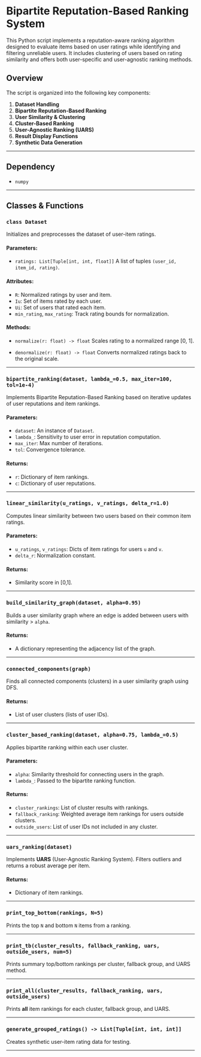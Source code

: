 # Bipartite Reputation-Based Ranking System

This Python script implements a reputation-aware ranking algorithm designed to evaluate items based on user ratings while identifying and filtering unreliable users. It includes clustering of users based on rating similarity and offers both user-specific and user-agnostic ranking methods.

## Overview

The script is organized into the following key components:

1. **Dataset Handling**
2. **Bipartite Reputation-Based Ranking**
3. **User Similarity & Clustering**
4. **Cluster-Based Ranking**
5. **User-Agnostic Ranking (UARS)**
6. **Result Display Functions**
7. **Synthetic Data Generation**

---
## Dependency

+ `numpy`
---

## Classes & Functions

### `class Dataset`

Initializes and preprocesses the dataset of user-item ratings.

#### Parameters:

* `ratings: List[Tuple[int, int, float]]`
  A list of tuples `(user_id, item_id, rating)`.

#### Attributes:

* `R`: Normalized ratings by user and item.
* `Iu`: Set of items rated by each user.
* `Ui`: Set of users that rated each item.
* `min_rating`, `max_rating`: Track rating bounds for normalization.

#### Methods:

* `normalize(r: float) -> float`
  Scales rating to a normalized range \[0, 1].

* `denormalize(r: float) -> float`
  Converts normalized ratings back to the original scale.

---

### `bipartite_ranking(dataset, lambda_=0.5, max_iter=100, tol=1e-4)`

Implements Bipartite Reputation-Based Ranking based on iterative updates of user reputations and item rankings.

#### Parameters:

* `dataset`: An instance of `Dataset`.
* `lambda_`: Sensitivity to user error in reputation computation.
* `max_iter`: Max number of iterations.
* `tol`: Convergence tolerance.

#### Returns:

* `r`: Dictionary of item rankings.
* `c`: Dictionary of user reputations.

---

### `linear_similarity(u_ratings, v_ratings, delta_r=1.0)`

Computes linear similarity between two users based on their common item ratings.

#### Parameters:

* `u_ratings`, `v_ratings`: Dicts of item ratings for users `u` and `v`.
* `delta_r`: Normalization constant.

#### Returns:

* Similarity score in \[0,1].

---

### `build_similarity_graph(dataset, alpha=0.95)`

Builds a user similarity graph where an edge is added between users with similarity > `alpha`.

#### Returns:

* A dictionary representing the adjacency list of the graph.

---

### `connected_components(graph)`

Finds all connected components (clusters) in a user similarity graph using DFS.

#### Returns:

* List of user clusters (lists of user IDs).

---

### `cluster_based_ranking(dataset, alpha=0.75, lambda_=0.5)`

Applies bipartite ranking within each user cluster.

#### Parameters:

* `alpha`: Similarity threshold for connecting users in the graph.
* `lambda_`: Passed to the bipartite ranking function.

#### Returns:

* `cluster_rankings`: List of cluster results with rankings.
* `fallback_ranking`: Weighted average item rankings for users outside clusters.
* `outside_users`: List of user IDs not included in any cluster.

---

### `uars_ranking(dataset)`

Implements **UARS** (User-Agnostic Ranking System). Filters outliers and returns a robust average per item.

#### Returns:

* Dictionary of item rankings.

---

### `print_top_bottom(rankings, N=5)`

Prints the top `N` and bottom `N` items from a ranking.

---

### `print_tb(cluster_results, fallback_ranking, uars, outside_users, num=5)`

Prints summary top/bottom rankings per cluster, fallback group, and UARS method.

---

### `print_all(cluster_results, fallback_ranking, uars, outside_users)`

Prints **all** item rankings for each cluster, fallback group, and UARS.

---

### `generate_grouped_ratings() -> List[Tuple[int, int, int]]`

Creates synthetic user-item rating data for testing.

---
